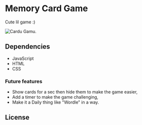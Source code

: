 # Memory Card Game
Cute lil game :)

![Cardu Gamu]("C:\Users\moham\OneDrive\Pictures\maryamiloveyou.png" "Cardu Gamu").

## Dependencies

- JavaScript
- HTML
- CSS

### Future features

- Show cards for a sec then hide them to make the game easier,
- Add a timer to make the game challenging,
- Make it a Daily thing like "Wordle" in a way.

## License
